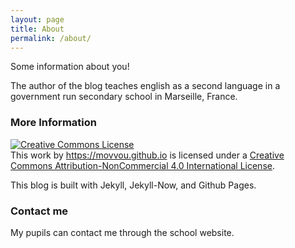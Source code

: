 ```yaml
---
layout: page
title: About
permalink: /about/
---
```


Some information about you!

The author of the blog teaches english as a second language in a government run secondary school in Marseille, France.

### More Information
<a rel="license" href="http://creativecommons.org/licenses/by-nc/4.0/"><img alt="Creative Commons License" style="border-width:0" src="https://i.creativecommons.org/l/by-nc/4.0/88x31.png" /></a><br />This work by <a xmlns:cc="http://creativecommons.org/ns#" href="https://movvou.github.io" property="cc:attributionName" rel="cc:attributionURL">https://movvou.github.io</a> is licensed under a <a rel="license" href="http://creativecommons.org/licenses/by-nc/4.0/">Creative Commons Attribution-NonCommercial 4.0 International License</a>.

This blog is built with Jekyll, Jekyll-Now, and Github Pages.

### Contact me #

My pupils can contact me through the school website.
